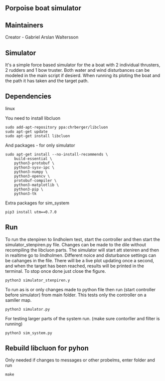 ## Porpoise boat simulator

## Maintainers
Creator - Gabriel Arslan Waltersson 

## Simulator
It's a simple force based simulator for the a boat with 2 individual thrusters, 2 rudders and 1 bow truster. Both water and wind disturbances can be modeled in the main script if desierd. When running its ploting the boat and the path it has taken and the target path. 

## Dependencies
linux

You need to install libcluon
```
sudo add-apt-repository ppa:chrberger/libcluon
sudo apt-get update
sudo apt-get install libcluon
```

And packages - for only simulator
```
sudo apt-get install --no-install-recommends \
    build-essential \
    python3-protobuf \
    python3-sysv-ipc \
    python3-numpy \
    python3-opencv \
    protobuf-compiler \
    python3-matplotlib \
    python3-pip \
    python3-tk
```
Extra packages for sim_system 
```
pip3 install utm==0.7.0
```

 ## Run
To run the stenpiren to lindholem test, start the controller and then start the simulator_stenpiren.py file. Changes can be made to the dile without recompiling the libcluon parts. The simulator will start att steniren and then in realtime go to lindholmen. Different noice and disturbance settings can be cahanges in the file. There will be a live plot updating once a second, and when the target has been reached, results will be printed in the terminal. To stop once done just close the figure. 
```
python3 simulator_stenpiren.y
```

 To run as is or only changes made to python file then run (start controller before simulator) from main folder. This tests only the controller on a samller map.
```
python3 simulator.py
```
For testing larger parts of the system run. (make sure contorller and filter is running) 
```
python3 sim_system.py
``` 
## Rebuild libcluon for pyhon 
Only needed if changes to messages or other probelms, enter folder and run
```
make
```














































